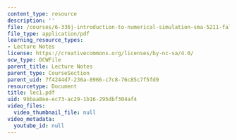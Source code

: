 ```yaml
---
content_type: resource
description: ''
file: /courses/6-336j-introduction-to-numerical-simulation-sma-5211-fall-2003/9bbaa8eeec73ac291b16295dbf304af4_lec1.pdf
file_type: application/pdf
learning_resource_types:
- Lecture Notes
license: https://creativecommons.org/licenses/by-nc-sa/4.0/
ocw_type: OCWFile
parent_title: Lecture Notes
parent_type: CourseSection
parent_uid: 7f4244d7-236a-8966-c7c8-76c85c7f5fd9
resourcetype: Document
title: lec1.pdf
uid: 9bbaa8ee-ec73-ac29-1b16-295dbf304af4
video_files:
  video_thumbnail_file: null
video_metadata:
  youtube_id: null
---
```

